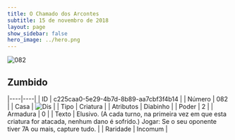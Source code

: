 ```yaml
---
title: O Chamado dos Arcontes
subtitle: 15 de novembro de 2018
layout: page
show_sidebar: false
hero_image: ../hero.png
---
```


![082](https://cdn.keyforgegame.com/media/card_front/pt/341_082_HVV8PJ352J78_pt.png)

## Zumbido

|----|----|
| ID | c225caa0-5e29-4b7d-8b89-aa7cbf3f4b14 |
| Número | 082 |
| Casa | ![Dis](https://archonarcana.com/images/thumb/e/e8/Dis.png/22px-Dis.png "Dis") |
| Tipo | Criatura |
| Atributos | Diabinho |
| Poder | 2 |
| Armadura | 0 |
| Texto | Elusivo. (A cada turno, na primeira vez em que esta criatura for atacada, nenhum dano é sofrido.) Jogar: Se o seu oponente tiver 7A  ou mais, capture tudo. |
| Raridade | Incomum |
